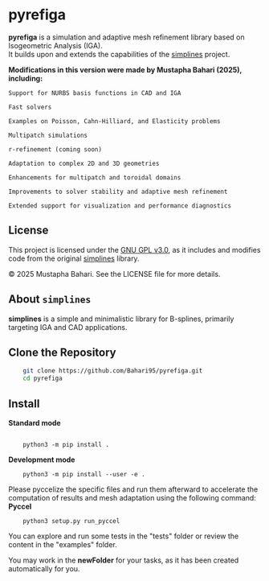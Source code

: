 # pyrefiga

**pyrefiga** is a simulation and adaptive mesh refinement library based on Isogeometric Analysis (IGA).  
It builds upon and extends the capabilities of the [simplines](https://github.com/ratnania/simplines) project.


**Modifications in this version were made by Mustapha Bahari (2025), including:**

    Support for NURBS basis functions in CAD and IGA

    Fast solvers

    Examples on Poisson, Cahn-Hilliard, and Elasticity problems

    Multipatch simulations

    r-refinement (coming soon)

    Adaptation to complex 2D and 3D geometries

    Enhancements for multipatch and toroidal domains

    Improvements to solver stability and adaptive mesh refinement

    Extended support for visualization and performance diagnostics

## License

This project is licensed under the [GNU GPL v3.0](LICENSE), as it includes and modifies code from the original [simplines](https://github.com/ratnania/simplines) library.

© 2025 Mustapha Bahari. See the LICENSE file for more details.

## About `simplines`

**simplines** is a simple and minimalistic library for B-splines, primarily targeting IGA and CAD applications.

## Clone the Repository

```bash
    git clone https://github.com/Bahari95/pyrefiga.git
    cd pyrefiga
```

## Install

**Standard mode**

```shell

    python3 -m pip install .

```

**Development mode**

```shell
    python3 -m pip install --user -e .
```
Please pyccelize the specific files and run them afterward to accelerate the computation of results and mesh adaptation using the following command:
**Pyccel**
```shell
    python3 setup.py run_pyccel
```
You can explore and run some tests in the "tests" folder or review the content in the "examples" folder.

You may work in the **newFolder** for your tasks, as it has been created automatically for you.

